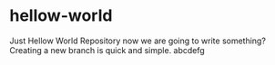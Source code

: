 # hellow-world
Just Hellow World Repository
now we are going to write something?
Creating a new branch is quick and simple.
abcdefg
